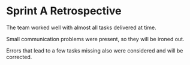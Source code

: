 # Sprint A Retrospective

The team worked well with almost all tasks delivered at time.

Small communication problems were present, so they will be ironed out.

Errors that lead to a few tasks missing also were considered and will be corrected.